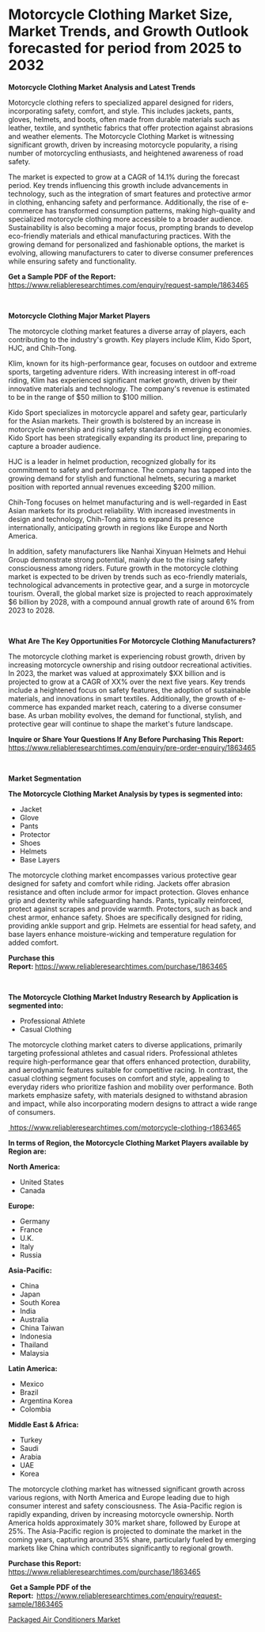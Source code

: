 <p><h1>Motorcycle Clothing Market Size, Market Trends, and Growth Outlook forecasted for period from 2025 to 2032</h1></p><p><strong>Motorcycle Clothing Market Analysis and Latest Trends</strong></p>
<p><p>Motorcycle clothing refers to specialized apparel designed for riders, incorporating safety, comfort, and style. This includes jackets, pants, gloves, helmets, and boots, often made from durable materials such as leather, textile, and synthetic fabrics that offer protection against abrasions and weather elements. The Motorcycle Clothing Market is witnessing significant growth, driven by increasing motorcycle popularity, a rising number of motorcycling enthusiasts, and heightened awareness of road safety.</p><p>The market is expected to grow at a CAGR of 14.1% during the forecast period. Key trends influencing this growth include advancements in technology, such as the integration of smart features and protective armor in clothing, enhancing safety and performance. Additionally, the rise of e-commerce has transformed consumption patterns, making high-quality and specialized motorcycle clothing more accessible to a broader audience. Sustainability is also becoming a major focus, prompting brands to develop eco-friendly materials and ethical manufacturing practices. With the growing demand for personalized and fashionable options, the market is evolving, allowing manufacturers to cater to diverse consumer preferences while ensuring safety and functionality.</p></p>
<p><strong>Get a Sample PDF of the Report:&nbsp;</strong> <a href="https://www.reliableresearchtimes.com/enquiry/request-sample/1863465?utm_campaign=3219&utm_medium=2&utm_source=Github&utm_content=ia&utm_term=04042025&utm_id=motorcycle-clothing">https://www.reliableresearchtimes.com/enquiry/request-sample/1863465</a></p>
<p>&nbsp;</p>
<p><strong>Motorcycle Clothing Major Market Players</strong></p>
<p><p>The motorcycle clothing market features a diverse array of players, each contributing to the industry's growth. Key players include Klim, Kido Sport, HJC, and Chih-Tong. </p><p>Klim, known for its high-performance gear, focuses on outdoor and extreme sports, targeting adventure riders. With increasing interest in off-road riding, Klim has experienced significant market growth, driven by their innovative materials and technology. The company's revenue is estimated to be in the range of $50 million to $100 million.</p><p>Kido Sport specializes in motorcycle apparel and safety gear, particularly for the Asian markets. Their growth is bolstered by an increase in motorcycle ownership and rising safety standards in emerging economies. Kido Sport has been strategically expanding its product line, preparing to capture a broader audience.</p><p>HJC is a leader in helmet production, recognized globally for its commitment to safety and performance. The company has tapped into the growing demand for stylish and functional helmets, securing a market position with reported annual revenues exceeding $200 million.</p><p>Chih-Tong focuses on helmet manufacturing and is well-regarded in East Asian markets for its product reliability. With increased investments in design and technology, Chih-Tong aims to expand its presence internationally, anticipating growth in regions like Europe and North America.</p><p>In addition, safety manufacturers like Nanhai Xinyuan Helmets and Hehui Group demonstrate strong potential, mainly due to the rising safety consciousness among riders. Future growth in the motorcycle clothing market is expected to be driven by trends such as eco-friendly materials, technological advancements in protective gear, and a surge in motorcycle tourism. Overall, the global market size is projected to reach approximately $6 billion by 2028, with a compound annual growth rate of around 6% from 2023 to 2028.</p></p>
<p>&nbsp;</p>
<p><strong>What Are The Key Opportunities For Motorcycle Clothing Manufacturers?</strong></p>
<p><p>The motorcycle clothing market is experiencing robust growth, driven by increasing motorcycle ownership and rising outdoor recreational activities. In 2023, the market was valued at approximately $XX billion and is projected to grow at a CAGR of XX% over the next five years. Key trends include a heightened focus on safety features, the adoption of sustainable materials, and innovations in smart textiles. Additionally, the growth of e-commerce has expanded market reach, catering to a diverse consumer base. As urban mobility evolves, the demand for functional, stylish, and protective gear will continue to shape the market's future landscape.</p></p>
<p><strong>Inquire or Share Your Questions If Any Before Purchasing This Report:</strong> <a href="https://www.reliableresearchtimes.com/enquiry/pre-order-enquiry/1863465?utm_campaign=3219&utm_medium=2&utm_source=Github&utm_content=ia&utm_term=04042025&utm_id=motorcycle-clothing">https://www.reliableresearchtimes.com/enquiry/pre-order-enquiry/1863465</a></p>
<p>&nbsp;</p>
<p><strong>Market Segmentation</strong></p>
<p><strong>The Motorcycle Clothing Market Analysis by types is segmented into:</strong></p>
<p><ul><li>Jacket</li><li>Glove</li><li>Pants</li><li>Protector</li><li>Shoes</li><li>Helmets</li><li>Base Layers</li></ul></p>
<p><p>The motorcycle clothing market encompasses various protective gear designed for safety and comfort while riding. Jackets offer abrasion resistance and often include armor for impact protection. Gloves enhance grip and dexterity while safeguarding hands. Pants, typically reinforced, protect against scrapes and provide warmth. Protectors, such as back and chest armor, enhance safety. Shoes are specifically designed for riding, providing ankle support and grip. Helmets are essential for head safety, and base layers enhance moisture-wicking and temperature regulation for added comfort.</p></p>
<p><strong>Purchase this Report:&nbsp;</strong><a href="https://www.reliableresearchtimes.com/purchase/1863465?utm_campaign=3219&utm_medium=2&utm_source=Github&utm_content=ia&utm_term=04042025&utm_id=motorcycle-clothing">https://www.reliableresearchtimes.com/purchase/1863465</a></p>
<p>&nbsp;</p>
<p><strong>The Motorcycle Clothing Market Industry Research by Application is segmented into:</strong></p>
<p><ul><li>Professional Athlete</li><li>Casual Clothing</li></ul></p>
<p><p>The motorcycle clothing market caters to diverse applications, primarily targeting professional athletes and casual riders. Professional athletes require high-performance gear that offers enhanced protection, durability, and aerodynamic features suitable for competitive racing. In contrast, the casual clothing segment focuses on comfort and style, appealing to everyday riders who prioritize fashion and mobility over performance. Both markets emphasize safety, with materials designed to withstand abrasion and impact, while also incorporating modern designs to attract a wide range of consumers.</p></p>
<p><a href="https://www.reliableresearchtimes.com/motorcycle-clothing-r1863465?utm_campaign=3219&utm_medium=2&utm_source=Github&utm_content=ia&utm_term=04042025&utm_id=motorcycle-clothing">&nbsp;https://www.reliableresearchtimes.com/motorcycle-clothing-r1863465</a></p>
<p><strong>In terms of Region, the Motorcycle Clothing Market Players available by Region are:</strong></p>
<p>
    <p> <strong> North America: </strong>
        <ul>
            <li>United States</li>
            <li>Canada</li>
        </ul>
        </p> 
    <p> <strong> Europe: </strong>
        <ul>
            <li>Germany</li>
            <li>France</li>
            <li>U.K.</li>
            <li>Italy</li>
            <li>Russia</li>
        </ul>
        </p> 
    <p> <strong> Asia-Pacific: </strong>
        <ul>
            <li>China</li>
            <li>Japan</li>
            <li>South Korea</li>
            <li>India</li>
            <li>Australia</li>
            <li>China Taiwan</li>
            <li>Indonesia</li>
            <li>Thailand</li>
            <li>Malaysia</li>
        </ul>
        </p> 
    <p> <strong> Latin America: </strong>
        <ul>
            <li>Mexico</li>
            <li>Brazil</li>
            <li>Argentina Korea</li>
            <li>Colombia</li>
        </ul>
        </p> 
    <p> <strong> Middle East & Africa: </strong>
        <ul>
            <li>Turkey</li>
            <li>Saudi</li>
            <li>Arabia</li>
            <li>UAE</li>
            <li>Korea</li>
        </ul>
    </p>
    </p>
<p><p>The motorcycle clothing market has witnessed significant growth across various regions, with North America and Europe leading due to high consumer interest and safety consciousness. The Asia-Pacific region is rapidly expanding, driven by increasing motorcycle ownership. North America holds approximately 30% market share, followed by Europe at 25%. The Asia-Pacific region is projected to dominate the market in the coming years, capturing around 35% share, particularly fueled by emerging markets like China which contributes significantly to regional growth.</p></p>
<p><strong>Purchase this Report: </strong><a href="https://www.reliableresearchtimes.com/purchase/1863465?utm_campaign=3219&utm_medium=2&utm_source=Github&utm_content=ia&utm_term=04042025&utm_id=motorcycle-clothing">https://www.reliableresearchtimes.com/purchase/1863465</a></p>
<p>&nbsp;<strong>Get a Sample PDF of the Report:&nbsp;&nbsp;</strong><a href="https://www.reliableresearchtimes.com/enquiry/request-sample/1863465?utm_campaign=3219&utm_medium=2&utm_source=Github&utm_content=ia&utm_term=04042025&utm_id=motorcycle-clothing">https://www.reliableresearchtimes.com/enquiry/request-sample/1863465</a></p>
<p><strong></strong></p>
<p><p><a href="https://github.com/bulkagumanvv/Market-Research-Report-List-1/blob/main/packaged-air-conditioners-market.md?utm_campaign=3219&utm_medium=2&utm_source=Github&utm_content=ia&utm_term=04042025&utm_id=motorcycle-clothing">Packaged Air Conditioners Market</a></p></p>
